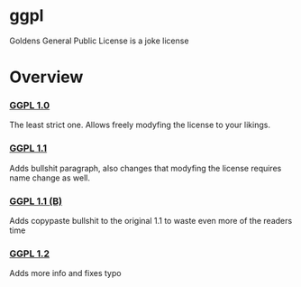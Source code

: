 # ggpl
Goldens General Public License is a joke license

# Overview
### [GGPL 1.0](LICENSE_GGPL_1)
The least strict one. Allows freely modyfing the license to your likings.

### [GGPL 1.1](LICENSE_GGPL_1.1)
Adds bullshit paragraph, also changes that modyfing the license requires name change as well.

### [GGPL 1.1 (B)](LICENSE_GGPL_1.1_B)
Adds copypaste bullshit to the original 1.1 to waste even more of the readers time

### [GGPL 1.2](LICENSE_GGPL_1.2)
Adds more info and fixes typo
